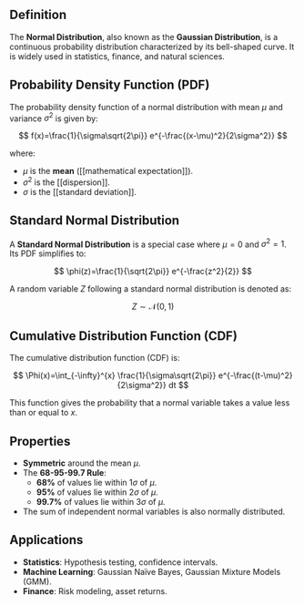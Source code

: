 ## Definition  
The **Normal Distribution**, also known as the **Gaussian Distribution**, is a continuous probability distribution characterized by its bell-shaped curve. It is widely used in statistics, finance, and natural sciences.

## Probability Density Function (PDF)  
The probability density function of a normal distribution with mean $\mu$ and variance $\sigma^2$ is given by:

$$
f(x)=\frac{1}{\sigma\sqrt{2\pi}} e^{-\frac{(x-\mu)^2}{2\sigma^2}}
$$

where:
- $\mu$ is the **mean** ([[mathematical expectation]]).
- $\sigma^2$ is the [[dispersion]].
- $\sigma$ is the [[standard deviation]].

## Standard Normal Distribution  
A **Standard Normal Distribution** is a special case where $\mu=0$ and $\sigma^2=1$. Its PDF simplifies to:

$$
\phi(z)=\frac{1}{\sqrt{2\pi}} e^{-\frac{z^2}{2}}
$$

A random variable $Z$ following a standard normal distribution is denoted as:

$$
Z\sim\mathcal{N}(0,1)
$$

## Cumulative Distribution Function (CDF)  
The cumulative distribution function (CDF) is:

$$
\Phi(x)=\int_{-\infty}^{x} \frac{1}{\sigma\sqrt{2\pi}} e^{-\frac{(t-\mu)^2}{2\sigma^2}} dt
$$

This function gives the probability that a normal variable takes a value less than or equal to $x$.

## Properties  
- **Symmetric** around the mean $\mu$.  
- The **68-95-99.7 Rule**:  
  - **68%** of values lie within $1\sigma$ of $\mu$.  
  - **95%** of values lie within $2\sigma$ of $\mu$.  
  - **99.7%** of values lie within $3\sigma$ of $\mu$.  
- The sum of independent normal variables is also normally distributed.

## Applications  
- **Statistics**: Hypothesis testing, confidence intervals.  
- **Machine Learning**: Gaussian Naïve Bayes, Gaussian Mixture Models (GMM).  
- **Finance**: Risk modeling, asset returns.  

